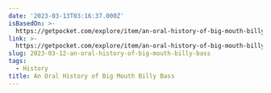 ```yaml
---
date: '2023-03-13T03:16:37.000Z'
isBasedOn: >-
  https://getpocket.com/explore/item/an-oral-history-of-big-mouth-billy-bass?utm_source=pocket-newtab
link: >-
  https://getpocket.com/explore/item/an-oral-history-of-big-mouth-billy-bass?utm_source=pocket-newtab
slug: 2023-03-12-an-oral-history-of-big-mouth-billy-bass
tags:
  - History
title: An Oral History of Big Mouth Billy Bass
---
```


